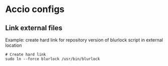# Accio configs

## Link external files

Example: create hard link for repository version of blurlock script in external location

```shell
# Create hard link
sudo ln --force blurlock /usr/bin/blurlock
```
